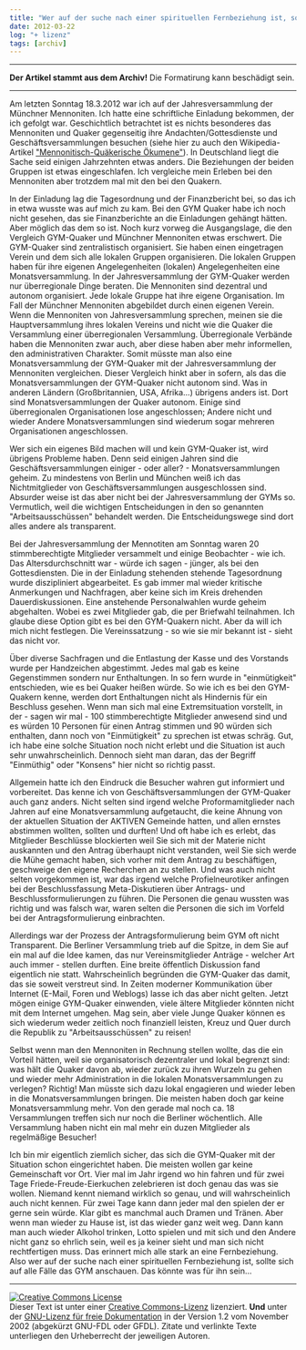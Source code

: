 ```yaml
---
title: "Wer auf der suche nach einer spirituellen Fernbeziehung ist, sollte sich auf alle Fälle das GYM anschauen"
date: 2012-03-22
log: "+ lizenz"
tags: [archiv]
---
```

<hr><b>Der Artikel stammt aus dem Archiv!</b> Die Formatirung kann beschädigt sein.<hr>
<p>Am letzten Sonntag 18.3.2012 war ich auf der Jahresversammlung der Münchner Mennoniten. Ich hatte eine schriftliche Einladung bekommen, der ich gefolgt war. Geschichtlich betrachtet ist es nichts besonderes das Mennoniten und Quaker gegenseitig ihre Andachten/Gottesdienste und Geschäftsversammlungen besuchen (siehe hier zu auch den Wikipedia-Artikel <a href="http://de.wikipedia.org/wiki/Mennonitisch-Qu%C3%A4kerische_%C3%96kumene">"Mennonitisch-Quäkerische Ökumene"</a>). In Deutschland liegt die Sache seid einigen Jahrzehnten etwas anders. Die Beziehungen der beiden Gruppen ist etwas eingeschlafen. Ich vergleiche mein Erleben bei den Mennoniten aber trotzdem mal mit den bei den Quakern.</p> 
<!--break-->
<p>In der Einladung lag die Tagesordnung und der Finanzbericht bei, so das ich in etwa wusste was auf mich zu kam. Bei den GYM Quaker habe ich noch nicht gesehen, das sie Finanzberichte an die Einladungen gehängt hätten. Aber möglich das dem so ist. Noch kurz vorweg die Ausgangslage, die den Vergleich GYM-Quaker und Münchner Mennoniten etwas erschwert. Die GYM-Quaker sind zentralistisch organisiert. Sie haben einen eingetragen Verein und dem sich alle lokalen Gruppen organisieren. Die lokalen Gruppen haben für ihre eigenen Angelegenheiten (lokalen) Angelegenheiten eine Monatsversammlung. In der Jahresversammlung der GYM-Quaker werden nur überregionale Dinge beraten. Die Mennoniten sind dezentral und autonom organisiert. Jede lokale Gruppe hat ihre eigene Organisation. Im Fall der Münchner Mennoniten abgebildet durch einen eigenen Verein. Wenn die Mennoniten von Jahresversammlung sprechen, meinen sie die Hauptversammlung ihres lokalen Vereins und nicht wie die Quaker die Versammlung einer überregionalen Versammlung. Überregionale Verbände haben die Mennoniten zwar auch, aber diese haben aber mehr informellen, den administrativen Charakter. Somit müsste man also eine Monatsversammlung der GYM-Quaker mit der Jahresversammlung der Mennoniten vergleichen. Dieser Vergleich hinkt aber in sofern, als das die Monatsversammlungen der GYM-Quaker nicht autonom sind. Was in anderen Ländern (Großbritannien, USA, Afrika...) übrigens anders ist. Dort sind Monatsversammlungen der Quaker autonom. Einige sind überregionalen Organisationen lose angeschlossen; Andere nicht und wieder Andere Monatsversammlungen sind wiederum sogar mehreren Organisationen angeschlossen.</p>

<p>Wer sich ein eigenes Bild machen will und kein GYM-Quaker ist, wird übrigens Probleme haben. Denn seid einigen Jahren sind die Geschäftsversammlungen einiger - oder aller? - Monatsversammlungen geheim. Zu mindestens von Berlin und München weiß ich das Nichtmitglieder von Geschäftsversammlungen ausgeschlossen sind. Absurder weise ist das aber nicht bei der Jahresversammlung der GYMs so. Vermutlich, weil die wichtigen Entscheidungen in den so genannten "Arbeitsausschüssen" behandelt werden. Die Entscheidungswege sind dort alles andere als transparent.</p>

<p>Bei der Jahresversammlung der Mennotiten am Sonntag waren 20 stimmberechtigte Mitglieder versammelt und einige Beobachter - wie ich. Das Altersdurchschnitt war - würde ich sagen - jünger, als bei den Gottesdiensten. Die in der Einladung stehenden stehende Tagesordnung wurde diszipliniert abgearbeitet. Es gab immer mal wieder kritische Anmerkungen und Nachfragen, aber keine sich im Kreis drehenden Dauerdiskussionen. Eine anstehende Personalwahlen wurde geheim abgehalten. Wobei es zwei Mitglieder gab, die per Briefwahl teilnahmen. Ich glaube diese Option gibt es bei den GYM-Quakern nicht. Aber da will ich mich nicht festlegen. Die Vereinssatzung - so wie sie mir bekannt ist - sieht das nicht vor. </p>

<p>Über diverse Sachfragen und die Entlastung der Kasse und des Vorstands wurde per Handzeichen abgestimmt. Jedes mal gab es keine Gegenstimmen sondern nur Enthaltungen. In so fern wurde in "einmütigkeit" entschieden, wie es bei Quaker heißen würde. So wie ich es bei den GYM-Quakern kenne, werden dort Enthaltungen nicht als Hindernis für ein Beschluss gesehen. Wenn man sich mal eine Extremsituation vorstellt, in der - sagen wir mal - 100 stimmberechtigte Mitglieder anwesend sind und es würden 10 Personen für einen Antrag stimmen und 90 würden sich enthalten, dann noch von "Einmütigkeit" zu sprechen ist etwas schräg. Gut, ich habe eine solche Situation noch nicht erlebt und die Situation ist auch sehr unwahrscheinlich. Dennoch sieht man daran, das der Begriff "Einmüthig" oder "Konsens" hier nicht so richtig passt.</p>

<p>Allgemein hatte ich den Eindruck die Besucher wahren gut informiert und vorbereitet. Das kenne ich von Geschäftsversammlungen der GYM-Quaker auch ganz anders. Nicht selten sind irgend welche Proformamitglieder nach Jahren auf eine Monatsversammlung aufgetaucht, die keine Ahnung von der aktuellen Situation der AKTIVEN Gemeinde hatten, und allen ernstes abstimmen wollten, sollten und durften! Und oft habe ich es erlebt, das Mitglieder Beschlüsse blockierten weil Sie sich mit der Materie nicht auskannten und den Antrag überhaupt nicht verstanden, weil Sie sich werde die Mühe gemacht haben, sich vorher mit dem Antrag zu beschäftigen, geschweige den eigene Recherchen an zu stellen. Und was auch nicht selten vorgekommen ist, war das irgend welche Profielneurotiker anfingen bei der Beschlussfassung Meta-Diskutieren über Antrags- und Beschlussformulierungen zu führen. Die Personen die genau wussten was richtig und was falsch war, waren selten die Personen die sich im Vorfeld bei der Antragsformulierung einbrachten.</p>

<p>Allerdings war der Prozess der Antragsformulierung beim GYM oft nicht Transparent. Die Berliner Versammlung trieb auf die Spitze, in dem Sie auf ein mal auf die Idee kamen, das nur Vereinsmitglieder Anträge - welcher Art auch immer - stellen durften. Eine breite öffentlich Diskussion fand eigentlich nie statt. Wahrscheinlich begründen die GYM-Quaker das damit, das sie soweit verstreut sind. In Zeiten moderner Kommunikation über Internet (E-Mail, Foren und Weblogs) lasse ich das aber nicht gelten. Jetzt mögen einige GYM-Quaker einwenden, viele ältere Mitglieder könnten nicht mit dem Internet umgehen. Mag sein, aber viele Junge Quaker können es sich wiederum weder zeitlich noch finanziell leisten, Kreuz und Quer durch die Republik zu "Arbeitsausschüssen" zu reisen!</p>

<p>Selbst wenn man den Mennoniten in Rechnung stellen wollte, das die ein Vorteil hätten, weil sie organisatorisch dezentraler und lokal begrenzt sind: was hält die Quaker davon ab, wieder zurück zu ihren Wurzeln zu gehen und wieder mehr Administration in die lokalen Monatsversammlungen zu verlegen? Richtig! Man müsste sich dazu lokal engagieren und wieder leben in die Monatsversammlungen bringen. Die meisten haben doch gar keine Monatsversammlung mehr. Von den gerade mal noch ca. 18 Versammlungen treffen sich nur noch die Berliner wöchentlich. Alle Versammlung haben nicht ein mal mehr ein duzen Mitglieder als regelmäßige Besucher! </p>

<p>Ich bin mir eigentlich ziemlich sicher, das sich die GYM-Quaker mit der Situation schon eingerichtet haben. Die meisten wollen gar keine Gemeinschaft vor Ort. Vier mal im Jahr irgend wo hin fahren und für zwei Tage Friede-Freude-Eierkuchen zelebrieren ist doch genau das was sie wollen. Niemand kennt niemand wirklich so genau, und will wahrscheinlich auch nicht kennen. Für zwei Tage kann dann jeder mal den spielen der er gerne sein würde. Klar gibt es manchmal auch Dramen und Tränen. Aber wenn man wieder zu Hause ist, ist das wieder ganz weit weg. Dann kann man auch wieder Alkohol trinken, Lotto spielen und mit sich und den Andere nicht ganz so ehrlich sein, weil es ja keiner sieht und man sich nicht rechtfertigen muss. Das erinnert mich alle stark an eine Fernbeziehung. Also wer auf der suche nach einer spirituellen Fernbeziehung ist, sollte sich auf alle Fälle das GYM anschauen. Das könnte was für ihn sein...</p> 

<hr />
<p><a rel="license" href="http://creativecommons.org/licenses/by-sa/3.0/de/"><img alt="Creative Commons License" style="border-width: 0pt;" src="http://i.creativecommons.org/l/by-sa/3.0/de/88x31.png" /></a><br />
Dieser <span xmlns:dc="http://purl.org/dc/elements/1.1/" href="http://purl.org/dc/dcmitype/Text" rel="dc:type">Text</span> ist unter einer <a rel="license" href="http://creativecommons.org/licenses/by-sa/3.0/de/">Creative Commons-Lizenz</a> lizenziert. <b>Und</b> unter der <a href="http://de.wikipedia.org/wiki/GFDL">GNU-Lizenz f&uuml;r freie Dokumentation</a> in der Version 1.2 vom November 2002 (abgek&uuml;rzt GNU-FDL oder GFDL). Zitate und verlinkte Texte unterliegen den Urheberrecht der jeweiligen Autoren.</p>
